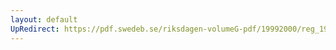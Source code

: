```yaml
---
layout: default
UpRedirect: https://pdf.swedeb.se/riksdagen-volumeG-pdf/19992000/reg_19992000/reg_19992000_0427.pdf
---
```


